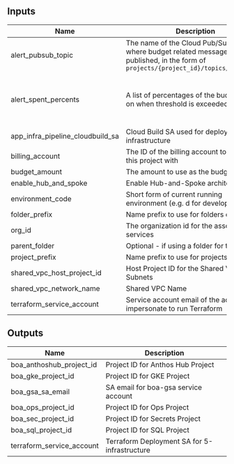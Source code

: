 <!-- BEGINNING OF PRE-COMMIT-TERRAFORM DOCS HOOK -->
## Inputs

| Name | Description | Type | Default | Required |
|------|-------------|------|---------|:--------:|
| alert\_pubsub\_topic | The name of the Cloud Pub/Sub topic where budget related messages will be published, in the form of `projects/{project_id}/topics/{topic_id}` | `string` | `null` | no |
| alert\_spent\_percents | A list of percentages of the budget to alert on when threshold is exceeded | `list(number)` | <pre>[<br>  0.5,<br>  0.75,<br>  0.9,<br>  0.95<br>]</pre> | no |
| app\_infra\_pipeline\_cloudbuild\_sa | Cloud Build SA used for deploying infrastructure | `string` | n/a | yes |
| billing\_account | The ID of the billing account to associated this project with | `string` | n/a | yes |
| budget\_amount | The amount to use as the budget | `number` | `1000` | no |
| enable\_hub\_and\_spoke | Enable Hub-and-Spoke architecture. | `bool` | `false` | no |
| environment\_code | Short form of current running environment (e.g. d for development) | `string` | `"d"` | no |
| folder\_prefix | Name prefix to use for folders created. | `string` | `"fldr"` | no |
| org\_id | The organization id for the associated services | `string` | n/a | yes |
| parent\_folder | Optional - if using a folder for testing. | `string` | `""` | no |
| project\_prefix | Name prefix to use for projects created. | `string` | `"prj"` | no |
| shared\_vpc\_host\_project\_id | Host Project ID for the Shared VPC and Subnets | `string` | n/a | yes |
| shared\_vpc\_network\_name | Shared VPC Name | `string` | n/a | yes |
| terraform\_service\_account | Service account email of the account to impersonate to run Terraform | `string` | n/a | yes |

## Outputs

| Name | Description |
|------|-------------|
| boa\_anthoshub\_project\_id | Project ID for Anthos Hub Project |
| boa\_gke\_project\_id | Project ID for GKE Project |
| boa\_gsa\_sa\_email | SA email for boa-gsa service account |
| boa\_ops\_project\_id | Project ID for Ops Project |
| boa\_sec\_project\_id | Project ID for Secrets Project |
| boa\_sql\_project\_id | Project ID for SQL Project |
| terraform\_service\_account | Terraform Deployment SA for 5-infrastructure |

<!-- END OF PRE-COMMIT-TERRAFORM DOCS HOOK -->
